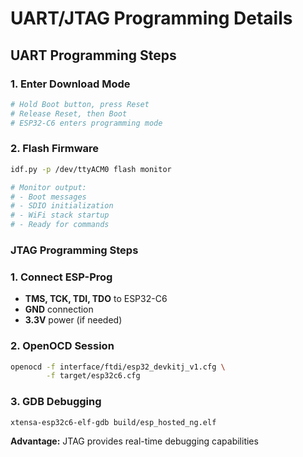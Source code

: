 # UART/JTAG Programming Details

## UART Programming Steps

<div class="grid grid-cols-2 gap-8">

<div>

### 1. Enter Download Mode
```bash
# Hold Boot button, press Reset
# Release Reset, then Boot
# ESP32-C6 enters programming mode
```

### 2. Flash Firmware
```bash
idf.py -p /dev/ttyACM0 flash monitor

# Monitor output:
# - Boot messages
# - SDIO initialization  
# - WiFi stack startup
# - Ready for commands
```

</div>

<div>

### JTAG Programming Steps

### 1. Connect ESP-Prog
- **TMS, TCK, TDI, TDO** to ESP32-C6
- **GND** connection
- **3.3V** power (if needed)

### 2. OpenOCD Session
```bash
openocd -f interface/ftdi/esp32_devkitj_v1.cfg \
        -f target/esp32c6.cfg
```

### 3. GDB Debugging
```bash
xtensa-esp32c6-elf-gdb build/esp_hosted_ng.elf
```

</div>

</div>

**Advantage:** JTAG provides real-time debugging capabilities